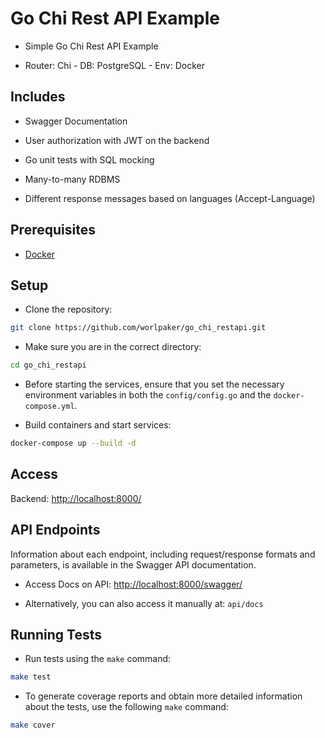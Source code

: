 # Go Chi Rest API Example

- Simple Go Chi Rest API Example

- Router: Chi - DB: PostgreSQL - Env: Docker

## Includes

- Swagger Documentation

- User authorization with JWT on the backend

- Go unit tests with SQL mocking

- Many-to-many RDBMS

- Different response messages based on languages (Accept-Language)

## Prerequisites

- [Docker](https://docs.docker.com/get-docker/)

## Setup

- Clone the repository:

```bash
git clone https://github.com/worlpaker/go_chi_restapi.git
```

- Make sure you are in the correct directory:

```bash
cd go_chi_restapi
```

- Before starting the services, ensure that you set the necessary environment variables in both the `config/config.go` and the `docker-compose.yml`.

- Build containers and start services:

```bash
docker-compose up --build -d
```

## Access

Backend: <http://localhost:8000/>

## API Endpoints

Information about each endpoint, including request/response formats and parameters, is available in the Swagger API documentation.

- Access Docs on API: <http://localhost:8000/swagger/>

- Alternatively, you can also access it manually at: `api/docs`

## Running Tests

- Run tests using the `make` command:

```sh
make test
```

- To generate coverage reports and obtain more detailed information about the tests, use the following `make` command:

```sh
make cover
```
